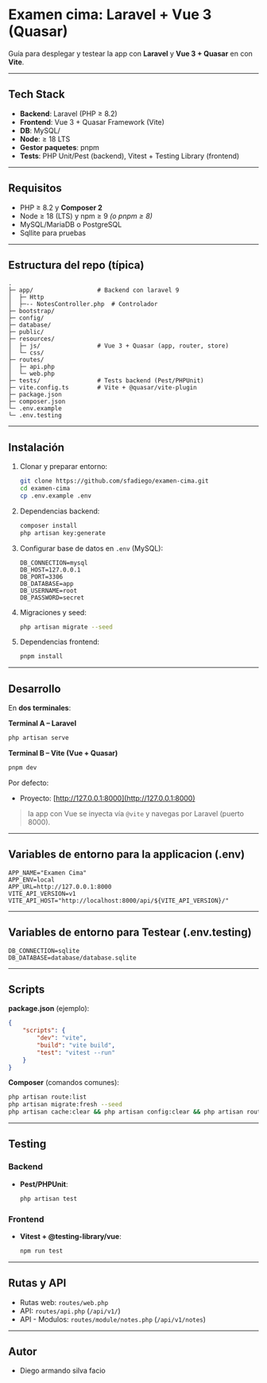 # Examen cima: Laravel + Vue 3 (Quasar)

Guía para desplegar y testear la app con **Laravel** y **Vue 3 + Quasar** en con **Vite**.

---

## Tech Stack

-   **Backend**: Laravel (PHP ≥ 8.2)
-   **Frontend**: Vue 3 + Quasar Framework (Vite)
-   **DB**: MySQL/
-   **Node**: ≥ 18 LTS
-   **Gestor paquetes**: pnpm
-   **Tests**: PHP Unit/Pest (backend), Vitest + Testing Library (frontend)

---

## Requisitos

-   PHP ≥ 8.2 y **Composer 2**
-   Node ≥ 18 (LTS) y npm ≥ 9 _(o pnpm ≥ 8)_
-   MySQL/MariaDB o PostgreSQL
-   Sqllite para pruebas

---

## Estructura del repo (típica)

```
.
├─ app/                  # Backend con laravel 9
│  ├─ Http
│  ├─-- NotesController.php  # Controlador
├─ bootstrap/
├─ config/
├─ database/
├─ public/
├─ resources/
│  ├─ js/                # Vue 3 + Quasar (app, router, store)
│  └─ css/
├─ routes/
│  ├─ api.php
│  └─ web.php
├─ tests/                # Tests backend (Pest/PHPUnit)
├─ vite.config.ts        # Vite + @quasar/vite-plugin
├─ package.json
├─ composer.json
└─ .env.example
└─ .env.testing
```

---

## Instalación

1. Clonar y preparar entorno:

    ```bash
    git clone https://github.com/sfadiego/examen-cima.git
    cd examen-cima
    cp .env.example .env
    ```

2. Dependencias backend:

    ```bash
    composer install
    php artisan key:generate
    ```

3. Configurar base de datos en `.env` (MySQL):

    ```env
    DB_CONNECTION=mysql
    DB_HOST=127.0.0.1
    DB_PORT=3306
    DB_DATABASE=app
    DB_USERNAME=root
    DB_PASSWORD=secret
    ```

4. Migraciones y seed:

    ```bash
    php artisan migrate --seed
    ```

5. Dependencias frontend:

    ```bash
    pnpm install
    ```

---

## Desarrollo

En **dos terminales**:

**Terminal A – Laravel**

```bash
php artisan serve
```

**Terminal B – Vite (Vue + Quasar)**

```bash
pnpm dev
```

Por defecto:

-   Proyecto: [http://127.0.0.1:8000](http://127.0.0.1:8000)

> la app con Vue se inyecta vía `@vite` y navegas por Laravel (puerto 8000).

---

## Variables de entorno para la applicacion (.env)

```env
APP_NAME="Examen Cima"
APP_ENV=local
APP_URL=http://127.0.0.1:8000
VITE_API_VERSION=v1
VITE_API_HOST="http://localhost:8000/api/${VITE_API_VERSION}/"
```

---

## Variables de entorno para Testear (.env.testing)

```env.testing
DB_CONNECTION=sqlite
DB_DATABASE=database/database.sqlite
```

---

## Scripts

**package.json** (ejemplo):

```json
{
    "scripts": {
        "dev": "vite",
        "build": "vite build",
        "test": "vitest --run"
    }
}
```

**Composer** (comandos comunes):

```bash
php artisan route:list
php artisan migrate:fresh --seed
php artisan cache:clear && php artisan config:clear && php artisan route:clear
```

---

## Testing

### Backend

-   **Pest/PHPUnit**:

    ```bash
    php artisan test
    ```

### Frontend

-   **Vitest + @testing-library/vue**:

    ```bash
    npm run test
    ```

---

## Rutas y API

-   Rutas web: `routes/web.php`
-   API: `routes/api.php` (`/api/v1/`)
-   API - Modulos: `routes/module/notes.php` (`/api/v1/notes`)

---

## Autor

-   Diego armando silva facio
